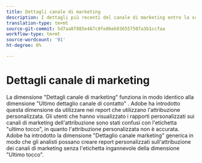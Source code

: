 ```yaml
---
title: Dettagli canale di marketing
description: I dettagli più recenti del canale di marketing entro la scadenza del coinvolgimento del visitatore.
translation-type: tm+mt
source-git-commit: 5d7aa8f885e467c0fe86eb036557507a3b1ccfaa
workflow-type: tm+mt
source-wordcount: '91'
ht-degree: 0%

---
```



# Dettagli canale di marketing

La dimensione &quot;Dettagli canale di marketing&quot; funziona in modo identico alla dimensione &quot;Ultimo dettaglio canale di contatto&quot; [](last-touch-detail.md) .  Adobe ha introdotto questa dimensione da utilizzare nei report che utilizzano l&#39;attribuzione personalizzata. Gli utenti che hanno visualizzato i rapporti personalizzati sui canali di marketing dell&#39;attribuzione sono stati confusi con l&#39;etichetta &quot;ultimo tocco&quot;, in quanto l&#39;attribuzione personalizzata non è accurata.  Adobe ha introdotto la dimensione &quot;Dettaglio canale marketing&quot; generica in modo che gli analisti possano creare report personalizzati sull&#39;attribuzione dei canali di marketing senza l&#39;etichetta ingannevole della dimensione &quot;Ultimo tocco&quot;.
